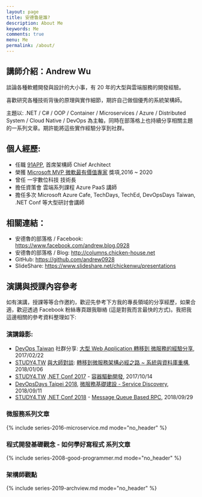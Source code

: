 ```yaml
---
layout: page
title: 安德魯是誰?
description: About Me
keywords: Me
comments: true
menu: Me
permalink: /about/
---
```


## 講師介紹：Andrew Wu

談論各種軟體開發與設計的大小事，有 20 年的大型與雲端服務的開發經驗。  

喜歡研究各種技術背後的原理與實作細節，期許自己做個優秀的系統架構師。  

主題以: .NET / C# / OOP / Container / Microservices / Azure / Distributed System / Cloud Native / DevOps 為主軸，同時在部落格上也持續分享相關主題的一系列文章。期許能將這些實作經驗分享到社群。  



## 個人經歷:

* 任職 [91APP](https://www.91app.com), 首席架構師 Chief Architect
* 榮獲 [Microsoft MVP 微軟最有價值專家](https://mvp.microsoft.com/zh-tw/PublicProfile/5002155?fullName=Andrew%20%20Wu) 獎項,2016 ~ 2020
* 曾任 一宇數位科技 技術長
* 擔任資策會 雲端系列課程 Azure PaaS 講師
* 擔任多次 Microsoft Azure Cafe, TechDays, TechEd, DevOpsDays Taiwan, .NET Conf 等大型研討會講師


## 相關連結：  

* 安德魯的部落格 / Facebook: https://www.facebook.com/andrew.blog.0928
* 安德魯的部落格 / Blog: http://columns.chicken-house.net
* GitHub: https://github.com/andrew0928
* SlideShare: https://www.slideshare.net/chickenwu/presentations




## 演講與授課內容參考

如有演講，授課等等合作邀約，歡迎先參考下方我的專長領域的分享經歷，如果合適，歡迎透過 Facebook 粉絲專頁跟我聯絡 (這是對我而言最快的方式)。我把我這邊相關的參考資料整理如下:

 
### 演講錄影:

- [DevOps Taiwan](https://devopstw.club) 社群分享: [大型 Web Application 轉移到 微服務的經驗分享](https://www.slideshare.net/chickenwu/web-application-72464042), 2017/02/22 
- [STUDY4.TW](http://study4.tw/) [與大師對談](http://study4.tw/Activity/Details/12): [轉移到微服務架構必經之路 ~ 系統與資料庫重構](https://www.facebook.com/andrew.blog.0928/videos/545139382528011/), 2018/01/06
- [STUDY4.TW](http://study4.tw/) [.NET Conf 2017](http://study4.tw/Activity/Details/9) - [容器驅動開發](https://www.facebook.com/andrew.blog.0928/videos/509145696127380/?v=509145696127380), 2017/10/14
- [DevOpsDays Taipei 2018](https://devopsdays.tw/2018/index.html), [微服務基礎建設 - Service Discovery](https://www.facebook.com/andrew.blog.0928/videos/893802841007321/?v=893802841007321), 2018/09/11
- [STUDY4.TW](http://study4.tw/) [.NET Conf 2018](http://study4.tw/Activity/Details/20) - [Message Queue Based RPC](https://www.facebook.com/andrew.blog.0928/videos/478284192685645/?v=478284192685645), 2018/09/29


 

### 微服務系列文章

{% include series-2016-microservice.md mode="no_header" %}

 
### 程式開發基礎觀念 - 如何學好寫程式 系列文章
 
{% include series-2008-good-programmer.md mode="no_header" %}


### 架構師觀點
 
{% include series-2019-archview.md mode="no_header" %}


